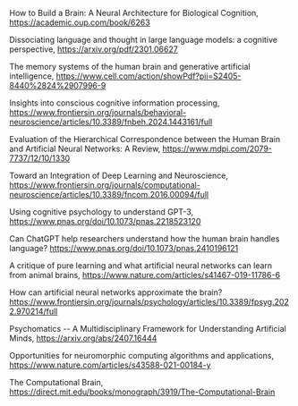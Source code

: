 How to Build a Brain: A Neural Architecture for Biological Cognition, https://academic.oup.com/book/6263

Dissociating language and thought in large language models: a cognitive perspective, https://arxiv.org/pdf/2301.06627

The memory systems of the human brain and generative artificial intelligence, https://www.cell.com/action/showPdf?pii=S2405-8440%2824%2907996-9

Insights into conscious cognitive information processing, https://www.frontiersin.org/journals/behavioral-neuroscience/articles/10.3389/fnbeh.2024.1443161/full

Evaluation of the Hierarchical Correspondence between the
Human Brain and Artificial Neural Networks: A Review, https://www.mdpi.com/2079-7737/12/10/1330

Toward an Integration of Deep Learning and Neuroscience, https://www.frontiersin.org/journals/computational-neuroscience/articles/10.3389/fncom.2016.00094/full

Using cognitive psychology to understand GPT-3, https://www.pnas.org/doi/10.1073/pnas.2218523120

Can ChatGPT help researchers understand how the human
brain handles language? https://www.pnas.org/doi/10.1073/pnas.2410196121

A critique of pure learning and what artificial neural
networks can learn from animal brains, https://www.nature.com/articles/s41467-019-11786-6

How can artificial neural networks approximate the brain?  https://www.frontiersin.org/journals/psychology/articles/10.3389/fpsyg.2022.970214/full

Psychomatics -- A Multidisciplinary Framework for Understanding Artificial Minds, https://arxiv.org/abs/2407.16444

Opportunities for neuromorphic computing
algorithms and applications, https://www.nature.com/articles/s43588-021-00184-y

The Computational Brain, https://direct.mit.edu/books/monograph/3919/The-Computational-Brain
